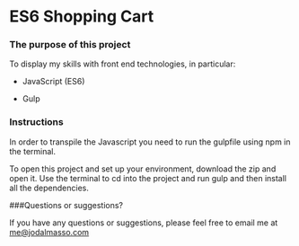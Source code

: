 ES6 Shopping Cart
==============
 
### The purpose of this project

To display my skills with front end technologies, in particular:

* JavaScript (ES6)

* Gulp

### Instructions

In order to transpile the Javascript you need to run the gulpfile using npm in the terminal.

To open this project and set up your environment, download the zip and open it. Use the terminal to cd into the project
and run gulp and then install all the dependencies.

###Questions or suggestions?

If you have any questions or suggestions, please feel free to email me at me@jodalmasso.com
